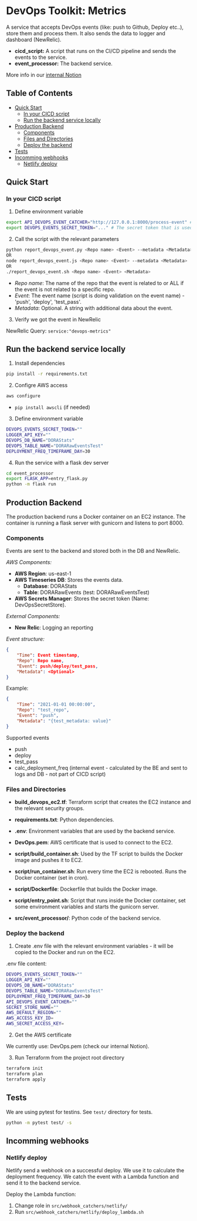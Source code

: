 # DevOps Toolkit: Metrics

A service that accepts DevOps events (like: push to Github, Deploy etc..), store them and process them. It also sends the data to logger and dashboard (NewRelic).
- **cicd_script:** A script that runs on the CI/CD pipeline and sends the events to the service.
- **event_processor:** The backend service.

More info in our [internal Notion](https://www.notion.so/archimedesfi/Adding-DevOps-Metric-to-a-Repo-721c4732e115437dbb4926a821e565c8?pvs=4)

## Table of Contents

- [Quick Start](#quick-start)
    - [In your CICD script](#in-your-cicd-script)
    - [Run the backend service locally](#run-the-backend-service-locally)
- [Production Backend](#production-backend)
    - [Components](#components)
    - [Files and Directories](#files-and-directories)
    - [Deploy the backend](#deploy-the-backend)
- [Tests](#tests)
- [Incomming webhooks](#incomming-webhooks)
    - [Netlify deploy](#netlify-deploy)
    

## Quick Start

### In your CICD script

1. Define environment variable
```bash
export API_DEVOPS_EVENT_CATCHER="http://127.0.0.1:8000/process-event" # The URL of the backend service
export DEVOPS_EVENTS_SECRET_TOKEN="..." # The secret token that is used to authenticate with the backend service
```

2. Call the script with the relevant parameters
```bash
python report_devops_event.py <Repo name> <Event> --metadata <Metadata>
OR
node report_devops_event.js <Repo name> <Event> --metadata <Metadata>
OR
./report_devops_event.sh <Repo name> <Event> <Metadata>

```

- _Repo name_: The name of the repo that the event is related to or ALL if the event is not related to a specific repo.
- _Event_: The event name (script is doing validation on the event name) - 'push', 'deploy', 'test_pass'.
- _Metadata_: Optional. A string with additional data about the event.

3. Verify we got the event in NewRelic

NewRelic Query: `service:"devops-metrics"` 


## Run the backend service locally

1. Install dependencies

```bash
pip install -r requirements.txt
```

2. Configre AWS access

```bash
aws configure
```
* `pip install awscli` (if needed)

3. Define environment variable

```bash
DEVOPS_EVENTS_SECRET_TOKEN=""
LOGGER_API_KEY=""
DEVOPS_DB_NAME="DORAStats"
DEVOPS_TABLE_NAME="DORARawEventsTest"
DEPLOYMENT_FREQ_TIMEFRAME_DAY=30
```

4. Run the service with a flask dev server

```bash
cd event_processor
export FLASK_APP=entry_flask.py
python -m flask run

```

## Production Backend

The production backend runs a Docker container on an EC2 instance. The container is running a flask server with gunicorn and listens to port 8000.

### Components

Events are sent to the backend and stored both in the DB and NewRelic.

_AWS Components:_
- **AWS Region**: us-east-1
- **AWS Timeseries DB**: Stores the events data.
    - **Database**: DORAStats
    - **Table**: DORARawEvents (test: DORARawEventsTest)
- **AWS Secrets Manager**: Stores the secret token (Name: DevOpsSecretStore).

_External Components:_
- **New Relic**: Logging an reporting


_Event structure:_

```json
{
    "Time": Event timestamp,
    "Repo": Repo name,
    "Event": push/deploy/test_pass,
    "Metadata": <Optional>
}
```
Example:
```json
{
    "Time": "2021-01-01 00:00:00",
    "Repo": "test_repo",
    "Event": "push",
    "Metadata": "{test_metadata: value}"
}
```

Supported events
- push
- deploy
- test_pass
- calc_deployment_freq (internal event - calculated by the BE and sent to logs and DB - not part of CICD script)

### Files and Directories

- **build_devops_ec2.tf**: Terraform script that creates the EC2 instance and the relevant security groups.
- **requirements.txt**: Python dependencies.
- **.env**: Environment variables that are used by the backend service.
- **DevOps.pem**: AWS certificate that is used to connect to the EC2.

- **script/build_container.sh**: Used by the TF script to  builds the Docker image and pushes it to EC2.
- **script/run_container.sh**: Run every time the EC2 is rebooted. Runs the Docker container (set in cron).
- **script/Dockerfile**: Dockerfile that builds the Docker image.
- **script/entry_point.sh**: Script that runs inside the Docker container, set some environment variables and starts the gunicorn server.

- **src/event_processor/**: Python code of the backend service.

### Deploy the backend

1. Create .env file with the relevant environment variables - it will be copied to the Docker and run on the EC2.

.env file content:
```bash
DEVOPS_EVENTS_SECRET_TOKEN=""
LOGGER_API_KEY=""
DEVOPS_DB_NAME="DORAStats"
DEVOPS_TABLE_NAME="DORARawEventsTest"
DEPLOYMENT_FREQ_TIMEFRAME_DAY=30
API_DEVOPS_EVENT_CATCHER=""
SECRET_STORE_NAME=""
AWS_DEFAULT_REGION=""
AWS_ACCESS_KEY_ID=
AWS_SECRET_ACCESS_KEY=
```

2. Get the AWS certificate

We currently use: DevOps.pem (check our internal Notion).

3. Run Terraform from the project root directory

```bash
terraform init
terraform plan
terraform apply
```

## Tests

We are using pytest for testins. See `test/` directory for tests.
```bash
python -m pytest test/ -s
```

## Incomming webhooks

### Netlify deploy

Netlify send a webhook on a successful deploy. We use it to calculate the deployment frequency.
We catch the event with a Lambda function and send it to the backend service.

Deploy the Lambda function:
1. Change role in `src/webhook_catchers/netlify/`
2. Run `src/webhook_catchers/netlify/deploy_lambda.sh`

